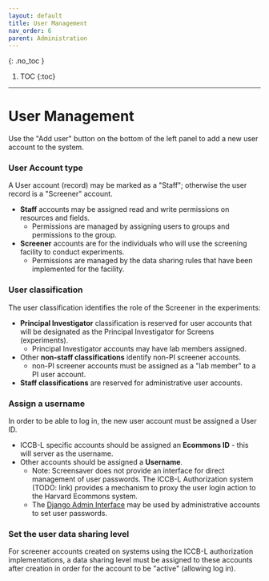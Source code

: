 ```yaml
---
layout: default
title: User Management
nav_order: 6
parent: Administration
---
```

{: .no_toc }

1. TOC
{:toc}
---


# User Management
Use the "Add user" button on the bottom of the left panel to add a new user account to the system.

### User  Account type

A User account (record) may be marked as a "Staff"; otherwise the user record is a "Screener" account.
* **Staff** accounts may be assigned read and write permissions on resources and fields.
  * Permissions are managed by assigning users to groups and permissions to the group.
* **Screener** accounts are for the individuals who will use the screening facility to conduct experiments.
  * Permissions are managed by the data sharing rules that have been implemented for the facility.

### User classification

The user classification identifies the role of the Screener in the experiments:
* **Principal Investigator** classification is reserved for user accounts that will be designated as the Principal Investigator for Screens (experiments).
  * Principal Investigator accounts may have lab members assigned.
* Other **non-staff classifications** identify non-PI screener accounts.
  * non-PI screener accounts must be assigned as a "lab member" to a PI user account.
* **Staff classifications** are reserved for administrative user accounts.

### Assign a username

In order to be able to log in, the new user account must be assigned a User ID.
* ICCB-L specific accounts should be assigned an **Ecommons ID** - this will server as the username.
* Other accounts should be assigned a **Username**.
  * Note: Screensaver does not provide an interface for direct management of user passwords. The ICCB-L Authorization system (TODO: link) provides a mechanism to proxy the user login action to the Harvard Ecommons system.
  * The [Django Admin Interface](https://docs.djangoproject.com/en/3.2/ref/contrib/admin/) may be used by administrative accounts to set user passwords.

### Set the user data sharing level

For screener accounts created on systems using the ICCB-L authorization implementations, a data sharing level must be assigned to these accounts after creation in order for the account to be "active" (allowing log in).
